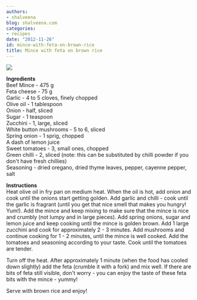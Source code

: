 ```yaml
---
authors:
- shalveena
blog: shalveena.com
categories:
- recipes
date: "2012-11-26"
id: mince-with-feta-on-brown-rice
title: Mince with feta on brown rice
---
```


[![](https://shalveena.files.wordpress.com/2012/11/97a2d-dscf2674.jpg?w=300)](https://shalveena.files.wordpress.com/2012/11/97a2d-dscf2674.jpg)

**Ingredients**  
Beef Mince - 475 g  
Feta cheese - 75 g  
Garlic - 4 to 5 cloves, finely chopped  
Olive oil - 1 tablespoon  
Onion - half, sliced  
Sugar - 1 teaspoon  
Zucchini - 1, large, sliced  
White button mushrooms - 5 to 6, sliced  
Spring onion - 1 sprig, chopped  
A dash of lemon juice  
Sweet tomatoes - 3, small ones, chopped  
Green chilli - 2, sliced (note: this can be substituted by chilli powder if you don't have fresh chillies)  
Seasoning - dried oregano, dried thyme leaves, pepper, cayenne pepper, salt  
  
**Instructions**  
Heat olive oil in fry pan on medium heat. When the oil is hot, add onion and cook until the onions start getting golden. Add garlic and chilli - cook until the garlic is fragrant (until you get that nice smell that makes you hungry! Yum!). Add the mince and keep mixing to make sure that the mince is nice and crumbly (not lumpy and in large pieces). Add spring onions, sugar and lemon juice and keep cooking until the mince is golden brown. Add 1 large zucchini and cook for approximately 2 - 3 minutes. Add mushrooms and continue cooking for 1 - 2 minutes, until the mince is well cooked. Add the tomatoes and seasoning according to your taste. Cook until the tomatoes are tender.  
  
Turn off the heat. After approximately 1 minute (when the food has cooled down slightly) add the feta (crumble it with a fork) and mix well. If there are bits of feta still visible, don't worry - you can enjoy the taste of these feta bits with the mince - yummy!  
  
Serve with brown rice and enjoy!

